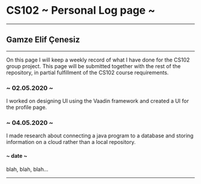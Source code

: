 # CS102 ~ Personal Log page ~
****
## Gamze Elif Çenesiz 
****

On this page I will keep a weekly record of what I have done for the CS102 group project. This page will be submitted together with the rest of the repository, in partial fulfillment of the CS102 course requirements.

### ~ 02.05.2020 ~
I worked on designing UI using the Vaadin framework and created a UI for the profile page. 

### ~ 04.05.2020 ~
I made research about connecting a java program to a database and storing information on a cloud rather than a local repository.

#### ~ date ~
blah, blah, blah...

****
